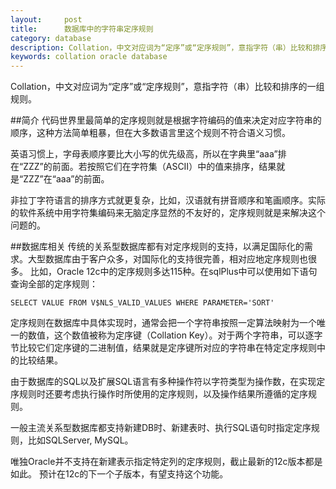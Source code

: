 ```yaml
---
layout:     post
title:      数据库中的字符串定序规则
category: database
description: Collation，中文对应词为“定序”或“定序规则”，意指字符（串）比较和排序的一组规则。
keywords: collation oracle database 
---
```

Collation，中文对应词为“定序”或“定序规则”，意指字符（串）比较和排序的一组规则。

##简介
代码世界里最简单的定序规则就是根据字符编码的值来决定对应字符串的顺序，这种方法简单粗暴，但在大多数语言里这个规则不符合语义习惯。

英语习惯上，字母表顺序要比大小写的优先级高，所以在字典里“aaa”排在“ZZZ”的前面。若按照它们在字符集（ASCII）中的值来排序，结果就是“ZZZ”在“aaa”的前面。

非拉丁字符语言的排序方式就更复杂，比如，汉语就有拼音顺序和笔画顺序。实际的软件系统中用字符集编码来无脑定序显然的不友好的，定序规则就是来解决这个问题的。

##数据库相关
传统的关系型数据库都有对定序规则的支持，以满足国际化的需求。大型数据库由于客户众多，对国际化的支持很完善，相对应地定序规则也很多。
比如，Oracle 12c中的定序规则多达115种。在sqlPlus中可以使用如下语句查询全部的定序规则：

    SELECT VALUE FROM V$NLS_VALID_VALUES WHERE PARAMETER='SORT'

定序规则在数据库中具体实现时，通常会把一个字符串按照一定算法映射为一个唯一的数值，这个数值被称为定序键（Collation Key）。对于两个字符串，可以逐字节比较它们定序键的二进制值，结果就是定序键所对应的字符串在特定定序规则中的比较结果。

由于数据库的SQL以及扩展SQL语言有多种操作符以字符类型为操作数，在实现定序规则时还要考虑执行操作时所使用的定序规则，以及操作结果所遵循的定序规则。

一般主流关系型数据库都支持新建DB时、新建表时、执行SQL语句时指定定序规则，比如SQLServer, MySQL。

唯独Oracle并不支持在新建表示指定特定列的定序规则，截止最新的12c版本都是如此。 预计在12c的下一个子版本，有望支持这个功能。

